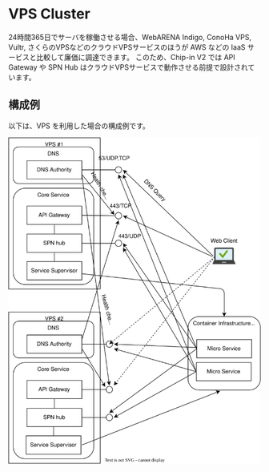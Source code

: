 # VPS Cluster

24時間365日でサーバを稼働させる場合、WebARENA Indigo, ConoHa VPS, Vultr, さくらのVPSなどのクラウドVPSサービスのほうが AWS などの IaaS サービスと比較して廉価に調達できます。
このため、Chip-in V2 では API Gateway や SPN Hub はクラウドVPSサービスで動作させる前提で設計されています。

## 構成例

以下は、VPS を利用した場合の構成例です。

![VPS Cluster](./imgs/vps.drawio.svg)

